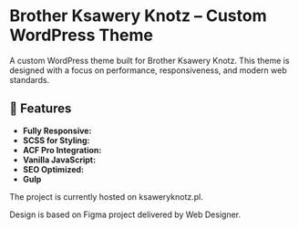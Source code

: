 # Brother Ksawery Knotz – Custom WordPress Theme

A custom WordPress theme built for Brother Ksawery Knotz. 
This theme is designed with a focus on performance, responsiveness, and modern web standards.

## 🎨 Features
- **Fully Responsive:** 
- **SCSS for Styling:** 
- **ACF Pro Integration:** 
- **Vanilla JavaScript:** 
- **SEO Optimized:**  
- **Gulp**

The project is currently hosted on ksaweryknotz.pl.


Design is based on Figma project delivered by Web Designer.
